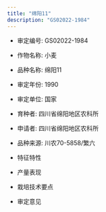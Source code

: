 ```yaml
---
title: "绵阳11"
description: "GS02022-1984"
---
```

* 审定编号:  GS02022-1984

*  作物名称:  小麦

*  品种名称:  绵阳11

*  审定年份:  1990

*  审定单位:  国家

* 育种者:  四川省绵阳地区农科所

*  申请者:  四川省绵阳地区农科所

*  品种来源:  川农70-5858/繁六

*  特征特性


*  产量表现


*  栽培技术要点


*  审定意见


